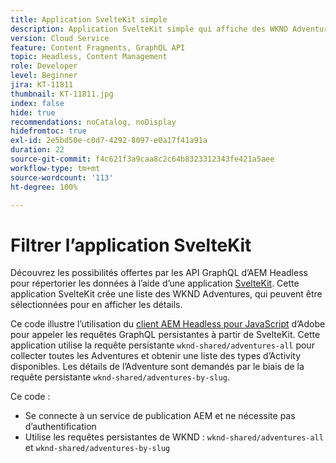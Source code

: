 ```yaml
---
title: Application SvelteKit simple
description: Application SvelteKit simple qui affiche des WKND Adventures modélisées à l’aide de fragments de contenu.
version: Cloud Service
feature: Content Fragments, GraphQL API
topic: Headless, Content Management
role: Developer
level: Beginner
jira: KT-11811
thumbnail: KT-11811.jpg
index: false
hide: true
recommendations: noCatalog, noDisplay
hidefromtoc: true
exl-id: 2e5bd50e-c0d7-4292-8097-e0a17f41a91a
duration: 22
source-git-commit: f4c621f3a9caa8c2c64b8323312343fe421a5aee
workflow-type: tm+mt
source-wordcount: '113'
ht-degree: 100%

---
```


# Filtrer l’application SvelteKit

Découvrez les possibilités offertes par les API GraphQL d’AEM Headless pour répertorier les données à l’aide d’une application [SvelteKit](https://kit.svelte.dev/). Cette application SvelteKit crée une liste des WKND Adventures, qui peuvent être sélectionnées pour en afficher les détails.

Ce code illustre l’utilisation du [client AEM Headless pour JavaScript](https://github.com/adobe/aem-headless-client-js/blob/main/api-reference.md) d’Adobe pour appeler les requêtes GraphQL persistantes à partir de SvelteKit. Cette application utilise la requête persistante `wknd-shared/adventures-all` pour collecter toutes les Adventures et obtenir une liste des types d’Activity disponibles. Les détails de l’Adventure sont demandés par le biais de la requête persistante `wknd-shared/adventures-by-slug`.

Ce code :

+ Se connecte à un service de publication AEM et ne nécessite pas d’authentification
+ Utilise les requêtes persistantes de WKND : `wknd-shared/adventures-all` et `wknd-shared/adventures-by-slug`
